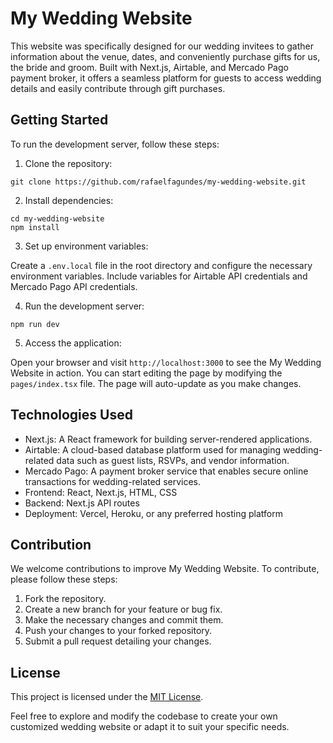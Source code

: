 # My Wedding Website

This website was specifically designed for our wedding invitees to gather information about the venue, dates, and conveniently purchase gifts for us, the bride and groom. 
Built with Next.js, Airtable, and Mercado Pago payment broker, it offers a seamless platform for guests to access wedding details and easily contribute through gift purchases.

## Getting Started

To run the development server, follow these steps:

1. Clone the repository:

```
git clone https://github.com/rafaelfagundes/my-wedding-website.git
```

2. Install dependencies:

```
cd my-wedding-website
npm install
```

3. Set up environment variables:

Create a `.env.local` file in the root directory and configure the necessary environment variables. Include variables for Airtable API credentials and Mercado Pago API credentials.

4. Run the development server:

```
npm run dev
```

5. Access the application:

Open your browser and visit `http://localhost:3000` to see the My Wedding Website in action. You can start editing the page by modifying the `pages/index.tsx` file. The page will auto-update as you make changes.

## Technologies Used

- Next.js: A React framework for building server-rendered applications.
- Airtable: A cloud-based database platform used for managing wedding-related data such as guest lists, RSVPs, and vendor information.
- Mercado Pago: A payment broker service that enables secure online transactions for wedding-related services.
- Frontend: React, Next.js, HTML, CSS
- Backend: Next.js API routes
- Deployment: Vercel, Heroku, or any preferred hosting platform

## Contribution

We welcome contributions to improve My Wedding Website. To contribute, please follow these steps:

1. Fork the repository.
2. Create a new branch for your feature or bug fix.
3. Make the necessary changes and commit them.
4. Push your changes to your forked repository.
5. Submit a pull request detailing your changes.

## License

This project is licensed under the [MIT License](LICENSE).

Feel free to explore and modify the codebase to create your own customized wedding website or adapt it to suit your specific needs.

